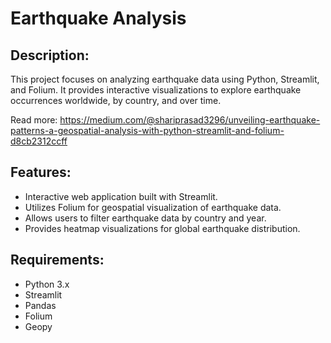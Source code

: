 # Earthquake Analysis

## Description:
This project focuses on analyzing earthquake data using Python, Streamlit, and Folium. It provides interactive visualizations to explore earthquake occurrences worldwide, by country, and over time.

Read more: https://medium.com/@shariprasad3296/unveiling-earthquake-patterns-a-geospatial-analysis-with-python-streamlit-and-folium-d8cb2312ccff


## Features:
- Interactive web application built with Streamlit.
- Utilizes Folium for geospatial visualization of earthquake data.
- Allows users to filter earthquake data by country and year.
- Provides heatmap visualizations for global earthquake distribution.

## Requirements:
- Python 3.x
- Streamlit
- Pandas
- Folium
- Geopy
